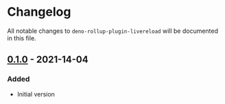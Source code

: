 # Changelog

All notable changes to `deno-rollup-plugin-livereload` will be documented in this file.

## [0.1.0] - 2021-14-04

### Added

- Initial version

[0.1.0]: https://github.com/denyncrawford/deno-rollup-plugin-livereload/releases
